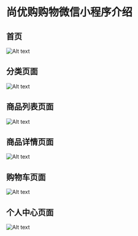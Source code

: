 # 尚优购购物微信小程序介绍
## 首页  
![Alt text](https://github.com/big-speaker/SYG-wxapplet/blob/master/image(must%20delete)/%E5%B0%9A%E4%BC%98%E8%B4%AD%E9%A6%96%E9%A1%B5.png)  
## 分类页面
![Alt text](https://github.com/big-speaker/SYG-wxapplet/blob/master/image(must%20delete)/%E5%B0%9A%E4%BC%98%E8%B4%AD%E5%88%86%E7%B1%BB%E9%A1%B5%E9%9D%A2.png)
## 商品列表页面
![Alt text](https://github.com/big-speaker/SYG-wxapplet/blob/master/image(must%20delete)/%E5%B0%9A%E4%BC%98%E8%B4%AD%E5%95%86%E5%93%81%E5%88%97%E8%A1%A8%E9%A1%B5%E9%9D%A2.png)
## 商品详情页面
![Alt text](https://github.com/big-speaker/SYG-wxapplet/blob/master/image(must%20delete)/%E5%B0%9A%E4%BC%98%E8%B4%AD%E5%95%86%E5%93%81%E8%AF%A6%E6%83%85%E9%A1%B5%E9%9D%A2.png)
## 购物车页面
![Alt text](https://github.com/big-speaker/SYG-wxapplet/blob/master/image(must%20delete)/%E5%B0%9A%E4%BC%98%E8%B4%AD%E8%B4%AD%E7%89%A9%E8%BD%A6%E9%A1%B5%E9%9D%A2.png)
## 个人中心页面
![Alt text](https://github.com/big-speaker/SYG-wxapplet/blob/master/image(must%20delete)/%E5%B0%9A%E4%BC%98%E8%B4%AD%E4%B8%AA%E4%BA%BA%E4%B8%AD%E5%BF%83%E9%A1%B5%E9%9D%A2.png)
